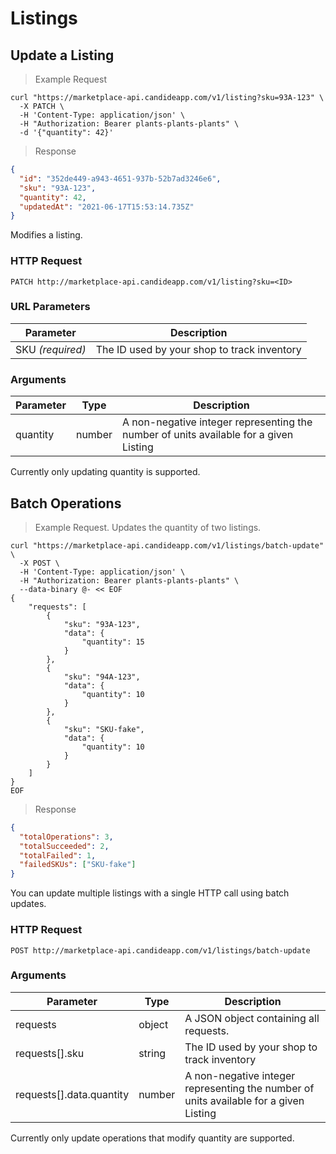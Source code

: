 # Listings

## Update a Listing

> Example Request

```shell
curl "https://marketplace-api.candideapp.com/v1/listing?sku=93A-123" \
  -X PATCH \
  -H 'Content-Type: application/json' \
  -H "Authorization: Bearer plants-plants-plants" \
  -d '{"quantity": 42}'
```

> Response

```json
{
  "id": "352de449-a943-4651-937b-52b7ad3246e6",
  "sku": "93A-123",
  "quantity": 42,
  "updatedAt": "2021-06-17T15:53:14.735Z"
}
```

Modifies a listing.

### HTTP Request

`PATCH http://marketplace-api.candideapp.com/v1/listing?sku=<ID>`

### URL Parameters

| Parameter        | Description                                 |
| ---------------- | ------------------------------------------- |
| SKU _(required)_ | The ID used by your shop to track inventory |

### Arguments

| Parameter | Type   | Description                                                                           |
| --------- | ------ | ------------------------------------------------------------------------------------- |
| quantity  | number | A non-negative integer representing the number of units available for a given Listing |

<aside class="notice">
Currently only updating quantity is supported.
</aside>

## Batch Operations

> Example Request. Updates the quantity of two listings.

```shell
curl "https://marketplace-api.candideapp.com/v1/listings/batch-update" \
  -X POST \
  -H 'Content-Type: application/json' \
  -H "Authorization: Bearer plants-plants-plants" \
  --data-binary @- << EOF
{
	"requests": [
		{
			"sku": "93A-123",
			"data": {
				"quantity": 15
			}
		},
		{
			"sku": "94A-123",
			"data": {
				"quantity": 10
			}
		},
		{
			"sku": "SKU-fake",
			"data": {
				"quantity": 10
			}
		}
	]
}
EOF
```

> Response

```json
{
  "totalOperations": 3,
  "totalSucceeded": 2,
  "totalFailed": 1,
  "failedSKUs": ["SKU-fake"]
}
```

You can update multiple listings with a single HTTP call using batch updates.

### HTTP Request

`POST http://marketplace-api.candideapp.com/v1/listings/batch-update`

### Arguments

| Parameter                | Type   | Description                                                                           |
| ------------------------ | ------ | ------------------------------------------------------------------------------------- |
| requests                 | object | A JSON object containing all requests.                                                |
| requests[].sku           | string | The ID used by your shop to track inventory                                           |
| requests[].data.quantity | number | A non-negative integer representing the number of units available for a given Listing |

<aside class="notice">
Currently only update operations that modify quantity are supported.
</aside>
